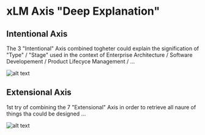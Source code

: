 # xLM Axis "Deep Explanation"


## Intentional Axis

The 3 "Intentional" Axis combined togheter could explain the signification of "Type" / "Stage" used in the context of Enterprise Architecture / Software Developement / Product Lifecyce Management / ...

![alt text](https://github.com/iPlumb3r/SEAMLESS/blob/master/Images/xLM_Axis_INT_DeepExplanation_2020-07-23.png)

## Extensional Axis

1st try of combining the 7 "Extensional" Axis in order to retrieve all naure of things tha could be designed ...

![alt text](https://github.com/iPlumb3r/SEAMLESS/blob/master/Images/xLM_Axis_EXT_DeepExplanation_2020-07-24.png)
